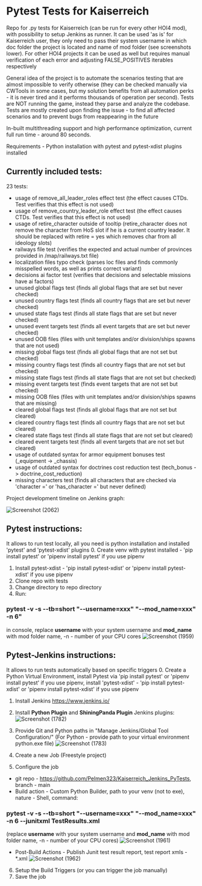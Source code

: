 # Pytest Tests for Kaiserreich

Repo for .py tests for Kaiserreich (can be run for every other HOI4 mod), with possibility to setup Jenkins as runner.
It can be used 'as is' for Kaiserreich user, they only need to pass their system username in which doc folder the project is located and name of mod folder (see screenshots lower). For other HOI4 projects it can be used as well but requires manual verification of each error and adjusting FALSE_POSITIVES iterables respectively

General idea of the project is to automate the scenarios testing that are almost impossible to verify otherwise (they can be checked manually via CWTools in some cases, but my solution benefits from all automation perks - it is never tired and it performs thousands of operation per second). Tests are NOT running the game, instead they parse and analyze the codebase. Tests are mostly created upon finding the issue - to find all affected scenarios and to prevent bugs from reappearing in the future

In-built multithreading support and high performance optimization, current full run time - around 80 seconds.

Requirements - Python installation with pytest and pytest-xdist plugins installed

## Currently included tests:
23 tests:
- usage of remove_all_leader_roles effect test (the effect causes CTDs. Test verifies that this effect is not used)
- usage of remove_country_leader_role effect test (the effect causes CTDs. Test verifies that this effect is not used)
- usage of retire_character outside of tooltip (retire_character does not remove the character from HoS slot if he is a current country leader. It should be replaced with retire = yes which removes char from all ideology slots)
- railways file test (verifies the expected and actual number of provinces provided in /map/railways.txt file)
- localization files typo check (parses loc files and finds commonly misspelled words, as well as prints correct variant)
- decisions ai factor test (verifies that decisions and selectable missions have ai factors)
- unused global flags test (finds all global flags that are set but never checked)
- unused country flags test (finds all country flags that are set but never checked)
- unused state flags test (finds all state flags that are set but never checked)
- unused event targets test (finds all event targets that are set but never checked)
- unused OOB files (files with unit templates and/or division/ships spawns that are not used)
- missing global flags test (finds all global flags that are not set but checked)
- missing country flags test (finds all country flags that are not set but checked)
- missing state flags test (finds all state flags that are not set but checked)
- missing event targets test (finds event targets that are not set but checked)
- missing OOB files (files with unit templates and/or division/ships spawns that are missing)
- cleared global flags test (finds all global flags that are not set but cleared)
- cleared country flags test (finds all country flags that are not set but cleared)
- cleared state flags test (finds all state flags that are not set but cleared)
- cleared event targets test (finds all event targets that are not set but cleared)
- usage of outdated syntax for armor equipment bonuses test (_equipment -> _chassis)
- usage of outdated syntax for doctrines cost reduction test (tech_bonus -> doctrine_cost_reduction)
- missing characters test (finds all characters that are checked via 'character =' or 'has_character =' but never defined)

Project development timeline on Jenkins graph:


![Screenshot (2062)](https://user-images.githubusercontent.com/43440389/152032234-e05cf21a-fbf1-4ad1-978d-2b39ff84bc6e.png)


## Pytest instructions:
It allows to run test locally, all you need is python installation and installed 'pytest' and 'pytest-xdist' plugins
0. Create venv with pytest installed - 'pip install pytest' or 'pipenv install pytest' if you use pipenv
1. Install pytest-xdist - 'pip install pytest-xdist' or 'pipenv install pytest-xdist' if you use pipenv
2. Clone repo with tests
3. Change directory to repo directory
4. Run:
### pytest -v -s --tb=short "--username=xxx" "--mod_name=xxx" -n 6"
in console, replace **username** with your system username and **mod_name** with mod folder name, -n - number of your CPU cores
![Screenshot (1959)](https://user-images.githubusercontent.com/43440389/151341518-cf21b401-3c90-459d-80ce-02385a0166fe.png)


## Pytest-Jenkins instructions:
It allows to run tests automatically based on specific triggers
0. Create a Python Virtual Environment, install Pytest via 'pip install pytest' or 'pipenv install pytest' if you use pipenv, install 'pytest-xdist' - 'pip install pytest-xdist' or 'pipenv install pytest-xdist' if you use pipenv
1. Install Jenkins https://www.jenkins.io/
2. Install **Python Plugin** and **ShiningPanda Plugin** Jenkins plugins:
![Screenshot (1782)](https://user-images.githubusercontent.com/43440389/148402585-b2eaa6d6-7496-4b11-8643-1b1b17fa87ff.png)

3. Provide Git and Python paths in "Manage Jenkins/Global Tool Configuration/" (For Python - provide path to your virtual environment python.exe file)
![Screenshot (1783)](https://user-images.githubusercontent.com/43440389/148402687-6e20b249-e248-46b8-bca6-39af6920626f.png)

4. Create a new Job (Freestyle project)
5. Configure the job
- git repo - https://github.com/Pelmen323/Kaiserreich_Jenkins_PyTests, branch - main
- Build action - Custom Python Builder, path to your venv (not to exe), nature - Shell, command:
### pytest -v -s --tb=short "--username=xxx" "--mod_name=xxx" -n 6 --junitxml TestResults.xml
(replace **username** with your system username and **mod_name** with mod folder name, -n - number of your CPU cores)
![Screenshot (1961)](https://user-images.githubusercontent.com/43440389/151342210-319f1f31-e817-4283-8462-4279b4aa4e01.png)
- Post-Build Actions - Publish Junit test result report, test report xmls - *.xml
![Screenshot (1962)](https://user-images.githubusercontent.com/43440389/151342304-4a1a4855-e3b0-4ad5-ab7e-d75877be3084.png)

6. Setup the Build Triggers (or you can trigger the job manually)
7. Save the job

